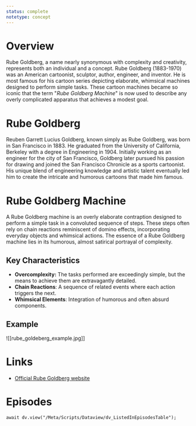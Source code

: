 ```yaml
---
status: complete
notetype: concept
---
```


# Overview
Rube Goldberg, a name nearly synonymous with complexity and creativity, represents both an individual and a concept. Rube Goldberg (1883-1970) was an American cartoonist, sculptor, author, engineer, and inventor. He is most famous for his cartoon series depicting elaborate, whimsical machines designed to perform simple tasks. These cartoon machines became so iconic that the term "*Rube Goldberg Machine*" is now used to describe any overly complicated apparatus that achieves a modest goal.

# Rube Goldberg
Reuben Garrett Lucius Goldberg, known simply as Rube Goldberg, was born in San Francisco in 1883. He graduated from the University of California, Berkeley with a degree in Engineering in 1904. Initially working as an engineer for the city of San Francisco, Goldberg later pursued his passion for drawing and joined the San Francisco Chronicle as a sports cartoonist. His unique blend of engineering knowledge and artistic talent eventually led him to create the intricate and humorous cartoons that made him famous.

# Rube Goldberg Machine
A Rube Goldberg machine is an overly elaborate contraption designed to perform a simple task in a convoluted sequence of steps. These steps often rely on chain reactions reminiscent of domino effects, incorporating everyday objects and whimsical actions. The essence of a Rube Goldberg machine lies in its humorous, almost satirical portrayal of complexity.

## Key Characteristics
- **Overcomplexity:** The tasks performed are exceedingly simple, but the means to achieve them are extravagantly detailed.
- **Chain Reactions**: A sequence of related events where each action triggers the next.
- **Whimsical Elements**: Integration of humorous and often absurd components.

## Example
![[rube_goldeberg_example.jpg]]

# Links
- [Official Rube Goldberg website](https://www.rubegoldberg.com)

# Episodes
```dataviewjs
await dv.view("/Meta/Scripts/Dataview/dv_ListedInEpisodesTable");
```
